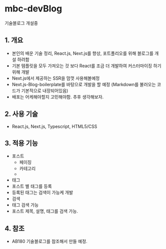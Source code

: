 # mbc-devBlog
기술블로그 개설중

## 1.	개요
-	본인의 배운 기술 정리, React.js, Next.js를 향상, 포트폴리오를 위해 블로그를 개설 하려함
-	기본 템플릿을 모두 가져오는 것 보다 React를 조금 더 개발하여 커스터마이징 하기 위해 개발
-	Next.js에서 제공하는 SSR을 맘껏 사용해볼예정
-	Next.js-Blog-boilerplate를 바탕으로 개발을 할 예정
(Markdown를 불러오는 코드가 기본적으로 내장되어있음)
-	배포는 어케해야할지 고민해야함. 추후 생각해보자.

## 2.	사용 기술
- React.js, Next.js, Typescript, HTML5/CSS

## 3.	적용 기능
-	포스트
	- 페이징
	- 카테고리
	- 
-	태그
  - 포스트 별 태그를 등록
  - 등록된 태그는 검색이 가능케 개발
-	검색
  - 태그 검색 가능
  - 포스트 제목, 설명, 태그를 검색 가능.

## 4.	참조
-	AB180 기술블로그를 참조해서 만들 예정.
